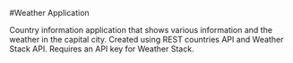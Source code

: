 #Weather Application

Country information application that shows various information and the weather in the capital city.
Created using REST countries API and Weather Stack API. Requires an API key for Weather Stack. 